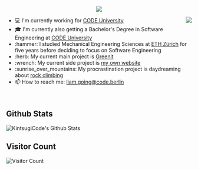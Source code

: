 
<p align="center">
  <img src="https://user-images.githubusercontent.com/41804800/122765027-5bb32700-d2a0-11eb-9804-5fe853e78863.gif")
)
" />
</p>


<div>
	<img align="right" src="https://media1.giphy.com/media/13HgwGsXF0aiGY/giphy.gif" />
	<ul>
	  <li> 💻 I'm currently working for <a href="https://code.berlin/en/">CODE University</a> </li>
	  <li> 🎓 I'm currently also getting a Bachelor's Degree in Software Engineering at <a href="https://code.berlin/en/">CODE University</a> </li>
	  <li> :hammer: I studied Mechanical Engineering Sciences at <a href="https://ethz.ch/en.html/">ETH Zürich</a> for five years before deciding to focus on 		Software Engineering
	  <li> :herb: My current main project is <a href="https://github.com/greenit-recipes">Greenit</a> </li>
	  <li> :wrench: My current side project is <a href="http://liamgoing.com">my own website</a> </li>
	  <li> :sunrise_over_mountains: My procrastination project is daydreaming about <a href="https://media.giphy.com/media/SLXFqBMvvdKcU/giphy.gif">rock 			climbing</a> </li>
	  <li> 📫 How to reach me: <a href="mailto: liam.going@code.berlin">liam.going@code.berlin</a> </li>
	</ul>
</div>
<br>

## Github Stats
![KintsugiCode's Github Stats](https://github-readme-stats.vercel.app/api?username=kintsugicode&theme=dark&count_private=true&show_icons=false&include_all_commits=true)

## Visitor Count
![Visitor Count](https://profile-counter.glitch.me/kintsugicode/count.svg)
